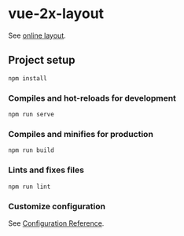 # vue-2x-layout
See [online layout](https://codesandbox.io/s/vue-demo-fetch-customers-j7clx?file=/src/components/CustomerCard.vue).
## Project setup
```
npm install
```

### Compiles and hot-reloads for development
```
npm run serve
```

### Compiles and minifies for production
```
npm run build
```

### Lints and fixes files
```
npm run lint
```

### Customize configuration
See [Configuration Reference](https://cli.vuejs.org/config/).
